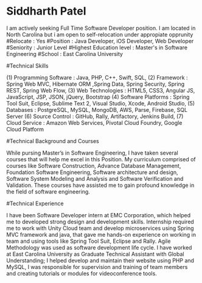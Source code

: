# Siddharth Patel 

I am actively seeking Full Time Software Developer position. I am located in North Carolina but i am open to self-relocation under appropiate opprunity 
#Relocate                : Yes
#Position                : Java Developer, iOS Developer, Web Developer 
#Seniority               : Junior Level
#Highest Education level : Master's in Software Engineering
#School                  : East Carolina University

#Technical Skills
 
(1) Programming Software  : Java, PHP, C++, Swift, SQL,
(2) Framework                 : Spring Web MVC, Hibernate ORM ,Spring Data, Spring Security, Spring REST, Spring Web Flow, 
(3) Web Technologies          : HTML5, CSS3, Angular JS, JavaScript, JSP, JSON, jQuery, Bootstrap
(4) Software Platforms        : Spring Tool Suit, Eclipse, Sublime Text 2, Visual Studio, Xcode, Android Studio,
(5) Databases                 : PostgreSQL, MySQL, MongoDB, AWS, Parse, Firebase, SQL Server
(6) Source Control            : GitHub, Rally, Artifactory, Jenkins Build,
(7) Cloud Service             : Amazon Web Services, Pivotal Cloud Foundry, Google Cloud Platform

#Technical Background and Courses 

While pursing Master’s in Software Engineering, I have taken several courses that will help me excel in this Position. My curriculum comprised of courses like Software Construction, Advance Database Management, Foundation Software Engineering, Software architecture and design, Software System Modeling and Analysis and Software Verification and Validation. These courses have assisted me to gain profound knowledge in the field of software engineering.

#Technical Experience 

I have been Software Developer intern at EMC Corporation, which helped me to developed strong design and development skills. Internship required me to work with Unity Cloud team and develop microservices using Spring MVC framework and java, that gave me hands-on experience on working in team and using tools like Spring Tool Suit, Eclipse and Rally. Agile Methodology was used as software development life cycle. I have worked at East Carolina University as Graduate Technical Assistant with Global Understanding; I helped develop and maintain their website using PHP and MySQL, I was responsible for supervision and training of team members and creating tutorials or modules for videoconference tools. 

                         
  
